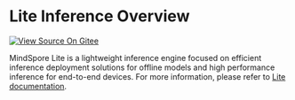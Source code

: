 # Lite Inference Overview

[![View Source On Gitee](https://mindspore-website.obs.cn-north-4.myhuaweicloud.com/website-images/r2.5.0/resource/_static/logo_source_en.svg)](https://gitee.com/mindspore/docs/blob/r2.5.0/docs/mindspore/source_en/model_infer/lite_infer/overview.md)

MindSpore Lite is a lightweight inference engine focused on efficient inference deployment solutions for offline models and high performance inference for end-to-end devices. For more information, please refer to [Lite documentation](https://www.mindspore.cn/lite/docs/en/r2.5.0/index.html).
